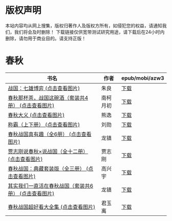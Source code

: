 # 版权声明

本站内容均从网上搜集，版权归著作人及版权方所有，如侵犯您的权益，请通知我们，我们将会及时删除！ 下载链接仅供宽带测试研究用途，请下载后在24小时内删除，请勿用于商业目的。请支持正版！

# 春秋

| 书名 | 作者 | epub/mobi/azw3 |
| --- | --- | --- |
| [战国：七雄博弈 (点击查看图片)](https://www.dushupai.com/attachment/2024/06/11/6ba52bfcf7c36291.jpg) | 朱良 | [下载](https://url89.ctfile.com/f/31084289-1375512049-91370e?p=8866) |
| [春秋那杯茶，战国这碗酒（套装共4册） (点击查看图片)](https://www.dushupai.com/attachment/2024/06/08/1284e75c99f968f6.jpg) | 南柯月初 | [下载](https://url89.ctfile.com/f/31084289-1357049146-4e0e56?p=8866) |
| [春秋大义 (点击查看图片)](https://www.dushupai.com/attachment/2024/06/08/1b5b09953c9027c3.jpg) | 熊逸 | [下载](https://url89.ctfile.com/f/31084289-1357047268-e7b81c?p=8866) |
| [称霸（上下册） (点击查看图片)](https://www.dushupai.com/attachment/2024/06/08/7b4b76e4f9b11d3e.jpg) | 刘勋 | [下载](https://url89.ctfile.com/f/31084289-1357045126-805c7a?p=8866) |
| [春秋战国真有趣（全6册） (点击查看图片)](https://www.dushupai.com/attachment/2024/06/07/6a6e461a0908e0af.jpg) | 龙镇 | [下载](https://url89.ctfile.com/f/31084289-1357042981-c91a01?p=8866) |
| [贾志刚说春秋×说战国（全十二册） (点击查看图片)](https://www.dushupai.com/attachment/2024/06/02/fdd68cdf13921d0b.jpg) | 贾志刚 | [下载](https://url89.ctfile.com/f/31084289-1357010821-ce4804?p=8866) |
| [春秋战国：典藏套装版（全三册） (点击查看图片)](https://www.dushupai.com/attachment/2024/06/02/3665b5cfed1fd4ce.jpg) | 高兴宇 | [下载](https://url89.ctfile.com/f/31084289-1357008835-d83fe3?p=8866) |
| [其实我们一直活在春秋战国（套装共6册） (点击查看图片)](https://www.dushupai.com/attachment/2024/06/01/673e2958a759e3a1.jpg) | 龙镇 | [下载](https://url89.ctfile.com/f/31084289-1357006417-bd39a9?p=8866) |
| [春秋战国超好看大全集 (点击查看图片)](https://www.dushupai.com/attachment/2024/06/01/c87761e251914785.jpg) | 君玉离 | [下载](https://url89.ctfile.com/f/31084289-1357005691-37f328?p=8866) |
